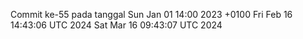 Commit ke-55 pada tanggal Sun Jan 01 14:00 2023 +0100
Fri Feb 16 14:43:06 UTC 2024
Sat Mar 16 09:43:07 UTC 2024
